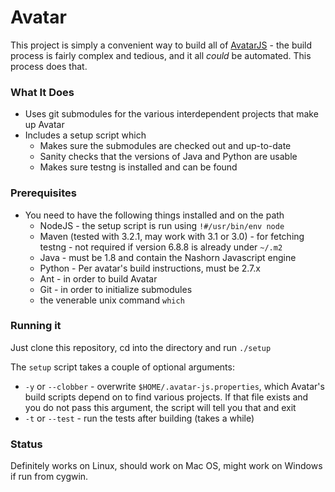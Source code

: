 Avatar
======

This project is simply a convenient way to build all of [AvatarJS](https://avatar-js.java.net/) - the
build process is fairly complex and tedious, and it all *could* be automated.  This process does that.  

### What It Does

 * Uses git submodules for the various interdependent projects that make up Avatar
 * Includes a setup script which
    * Makes sure the submodules are checked out and up-to-date
    * Sanity checks that the versions of Java and Python are usable
    * Makes sure testng is installed and can be found

### Prerequisites

 * You need to have the following things installed and on the path
    * NodeJS - the setup script is run using `!#/usr/bin/env node`
    * Maven (tested with 3.2.1, may work with 3.1 or 3.0) - for fetching testng - not required if version 6.8.8 is already under `~/.m2`
    * Java - must be 1.8 and contain the Nashorn Javascript engine
    * Python - Per avatar's build instructions, must be 2.7.x
    * Ant - in order to build Avatar
    * Git - in order to initialize submodules
    * the venerable unix command `which`

### Running it

Just clone this repository, cd into the directory and run `./setup`

The `setup` script takes a couple of optional arguments:

  * `-y` or `--clobber` - overwrite `$HOME/.avatar-js.properties`, which Avatar's build scripts depend on to find various projects.  If that file exists and you do not pass this argument, the script will tell you that and exit
  * `-t` or `--test` - run the tests after building (takes a while)

### Status

Definitely works on Linux, should work on Mac OS, might work on Windows if run from cygwin.

